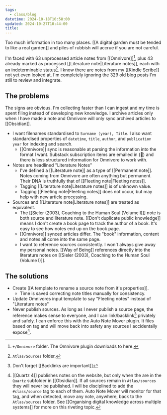```yaml
---
tags:
  - class/blog
datetime: 2024-10-18T10:58:00
updated: 2024-10-27T10:44:00
title: 
---
```

Too much information in too many places. [[A digital garden must be tended to like a real garden]] and piles of rubbish will accrue if you are not careful.

I'm faced with 63 unprocessed article notes from [[Omnivore]][^1], plus 43 already marked as processed [[Literature note|Literature notes]], each with an indeterminable status[^2]. I know there are notes from my [[Kindle Scribe]] not yet even looked at. I'm completely ignoring the 329 old blog posts I'm still to review and integrate.

## The problems
The signs are obvious. I'm collecting faster than I can ingest and my time is spent filing instead of developing new knowledge. I archive articles only when I have made a note and Omnivore will only sync archived articles to [[Obsidian]].

- I want filenames standardised to `Surname (year), Title`. I also want standardised properties of `datetime`, `title`, `author`, and `publication year` for indexing and search.
	- [[Omnivore]] sync is reasonable at parsing the information into the format I want. Substack subscription items are emailed in (🤷) and there is less structured information for Omnivore to work with.
- Notes are headlined "Literature Notes"
	- I've defined a [[Literature note]] as a type of [[Permanent note]]. Notes coming from Omnivore are often anything but permanent. Their DNA is truthfully that of [[Fleeting note|Fleeting notes]].
	- Tagging [[Literature note|Literature notes]] is of unknown value.
	- Tagging [[Fleeting note|Fleeting notes]] does not occur, but may help with new article processing.
- Sources and [[Literature note|Literature notes]] are treated as equivalent.
	- The [[Sieler (2003), Coaching to the Human Soul (Volume I)]] note is both source and literature note. [[Don't duplicate public knowledge]] means I don't create a book page to track the author of a book. It's easy to see how notes end up on the book page.
	- [[Omnivore]] synced articles differ. The "book" information, content and notes all come into the same page.
	- I want to reference sources consistently. I won't always give away my personal notes. [[Way of Being]] references directly into the literature notes on [[Sieler (2003), Coaching to the Human Soul (Volume I)]]. 

## The solutions
- Create [[A template to rename a source note from it's properties]].
	- Time is saved correcting note titles manually for consistency.
- Update Omnivores input template to say "Fleeting notes" instead of "Literature notes"
- Never publish sources. As long as I never publish a source page, the reference makes sense to everyone, and I can link/backlink[^3] privately and safely. I can enforce this with the Auto Note Mover plugin. It files based on tag and will move back into safety any sources I accidentally expose[^4].

[^1]: `+/Omnivore` folder. The Omnivore plugin downloads to here.
[^2]: `Atlas/Sources` folder. 
[^3]: Don't forget [[Backlinks are important]]
[^4]: [[Quartz 4]] publishes notes on the website, but only when the are in the `Quartz` subfolder in [[Obsidian]]. If all sources remain in `Atlas/sources` they will never be published. I will be disciplined to add the `#class/source` tag to each of them. Auto Note Mover will monitor for that tag, and when detected, move any note, anywhere, back to the `Atlas/sources` folder. See [[Organising digital knowledge across multiple systems]] for more on this riveting topic.